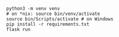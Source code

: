     python3 -m venv venv
    # on *nix: source bin/venv/activate
    source bin/Scripts/activate # on Windows
    pip install -r requirements.txt
    flask run
